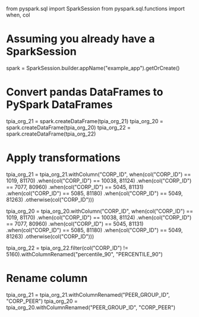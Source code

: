 from pyspark.sql import SparkSession
from pyspark.sql.functions import when, col

# Assuming you already have a SparkSession
spark = SparkSession.builder.appName("example_app").getOrCreate()

# Convert pandas DataFrames to PySpark DataFrames
tpia_org_21 = spark.createDataFrame(tpia_org_21)
tpia_org_20 = spark.createDataFrame(tpia_org_20)
tpia_org_22 = spark.createDataFrame(tpia_org_22)

# Apply transformations
tpia_org_21 = tpia_org_21.withColumn("CORP_ID", 
                                     when(col("CORP_ID") == 1019, 81170)
                                     .when(col("CORP_ID") == 10038, 81124)
                                     .when(col("CORP_ID") == 7077, 80960)
                                     .when(col("CORP_ID") == 5045, 81131)
                                     .when(col("CORP_ID") == 5085, 81180)
                                     .when(col("CORP_ID") == 5049, 81263)
                                     .otherwise(col("CORP_ID")))

tpia_org_20 = tpia_org_20.withColumn("CORP_ID", 
                                     when(col("CORP_ID") == 1019, 81170)
                                     .when(col("CORP_ID") == 10038, 81124)
                                     .when(col("CORP_ID") == 7077, 80960)
                                     .when(col("CORP_ID") == 5045, 81131)
                                     .when(col("CORP_ID") == 5085, 81180)
                                     .when(col("CORP_ID") == 5049, 81263)
                                     .otherwise(col("CORP_ID")))

tpia_org_22 = tpia_org_22.filter(col("CORP_ID") != 5160).withColumnRenamed("percentile_90", "PERCENTILE_90")

# Rename column
tpia_org_21 = tpia_org_21.withColumnRenamed("PEER_GROUP_ID", "CORP_PEER")
tpia_org_20 = tpia_org_20.withColumnRenamed("PEER_GROUP_ID", "CORP_PEER")
